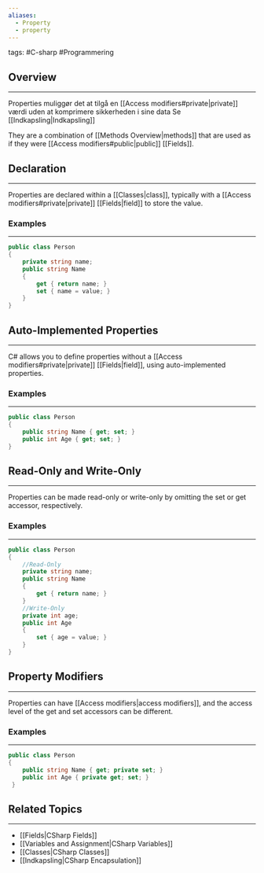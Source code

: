 ```yaml
---
aliases:
  - Property
  - property
---
```

tags: #C-sharp #Programmering
## Overview
---
Properties muliggør det at tilgå en [[Access modifiers#private|private]] værdi uden at komprimere sikkerheden i sine data
Se [[Indkapsling|Indkapsling]]

They are a combination of [[Methods Overview|methods]] that are used as if they were [[Access modifiers#public|public]] [[Fields]].



## Declaration
---
Properties are declared within a [[Classes|class]], typically with a [[Access modifiers#private|private]] [[Fields|field]] to store the value.
### Examples
---
```csharp
public class Person
{
    private string name;
    public string Name
    {
        get { return name; }
        set { name = value; }
    }
}
```


## Auto-Implemented Properties
---
C# allows you to define properties without a [[Access modifiers#private|private]] [[Fields|field]], using auto-implemented properties.
### Examples
---
```csharp
public class Person 
{ 
	public string Name { get; set; } 
	public int Age { get; set; } 
}
```


## Read-Only and Write-Only
---
Properties can be made read-only or write-only by omitting the set or get accessor, respectively.
### Examples
---
```csharp
public class Person
{
	//Read-Only
    private string name;
    public string Name
    {
        get { return name; }
    }
	//Write-Only
    private int age;
    public int Age
    {
        set { age = value; }
    }
}
```


## Property Modifiers
---
Properties can have [[Access modifiers|access modifiers]], and the access level of the get and set accessors can be different.
### Examples
---
```csharp
public class Person 
{ 
	public string Name { get; private set; } 
	public int Age { private get; set; }
 }
```
## Related Topics
---
- [[Fields|CSharp Fields]]
- [[Variables and Assignment|CSharp Variables]]
- [[Classes|CSharp Classes]]
- [[Indkapsling|CSharp Encapsulation]]


